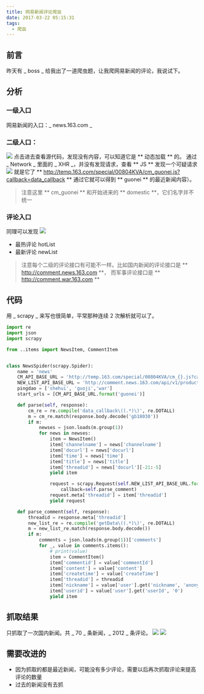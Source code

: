 ```yaml
---
title: 网易新闻评论爬虫
date: 2017-03-22 05:15:31
tags:
  - 爬虫
---
```


## 前言

昨天有 _ boss _ 给我出了一道爬虫题，让我爬网易新闻的评论，我说试下。

## 分析

### 一级入口

网易新闻的入口：_ news.163.com _

### 二级人口：

![](./assert/2017-03-22-1.png)
点击进去查看源代码，发现没有内容，可以知道它是 ** 动态加载 ** 的。
通过 _ Network _ 里面的 _ XHR _，并没有发现请求，查看 ** JS **
发现一个可疑请求  
![](./assert/2017-03-22-2.png)
就是它了 ** http://temp.163.com/special/00804KVA/cm_guonei.js?callback=data_callback **
通过它就可以得到 ** guonei ** 的最近新闻内容）。

> 注意这里 ** cm_guonei ** 和开始进来的 ** domestic **，它们名字并不统一

### 评论入口

同理可以发现
![](./assert/2017-03-22-3.png)

- 最热评论 hotList
- 最新评论 newList

> 注意每个二级的评论接口有可能不一样。比如国内新闻的评论接口是 ** http://comment.news.163.com **，
> 而军事评论接口是 ** http://comment.war.163.com **

## 代码

用 _ scrapy _ 来写也很简单，平常那种连续 2 次解析就可以了。

```python
import re
import json
import scrapy

from ..items import NewsItem, CommentItem


class NewsSpider(scrapy.Spider):
    name = 'news'
    CM_API_BASE_URL = 'http://temp.163.com/special/00804KVA/cm_{}.js?callback=data_callback'
    NEW_LIST_API_BASE_URL = 'http://comment.news.163.com/api/v1/products/a2869674571f77b5a0867c3d71db5856/threads/{}/comments/newList?offset=0&limit=30&showLevelThreshold=72&headLimit=1&tailLimit=2&callback=getData&ibc=newspc'
    pingdao = ['shehui', 'guoji','war']
    start_urls = [CM_API_BASE_URL.format('guonei')]

    def parse(self, response):
        cm_re = re.compile('data_callback\((.*)\)', re.DOTALL)
        m = cm_re.match(response.body.decode('gb18030'))
        if m:
            newses = json.loads(m.group(1))
            for news in newses:
                item = NewsItem()
                item['channelname'] = news['channelname']
                item['docurl'] = news['docurl']
                item['time'] = news['time']
                item['title'] = news['title']
                item['threadid'] = news['docurl'][-21:-5]
                yield item

                request = scrapy.Request(self.NEW_LIST_API_BASE_URL.format(item['threadid']),
                    callback=self.parse_comment)
                request.meta['threadid'] = item['threadid']
                yield request

    def parse_comment(self, response):
        threadid = response.meta['threadid']
        new_list_re = re.compile('getData\((.*)\)', re.DOTALL)
        m = new_list_re.match(response.body.decode())
        if m:
            comments = json.loads(m.group(1))['comments']
            for _, value in comments.items():
                # print(value)
                item = CommentItem()
                item['commentid'] = value['commentId']
                item['content'] = value['content']
                item['createtime'] = value['createTime']
                item['threadid'] = threadid
                item['nickname'] = value['user'].get('nickname', 'anonymous')
                item['userid'] = value['user'].get('userId', '0')
                yield item

```

## 抓取结果

只抓取了一次国内新闻。共 _ 70 _ 条新闻，_ 2012 _ 条评论。
![](./assert/2017-03-22-4.png)
![](./assert/2017-03-22-5.png)

## 需要改进的

- 因为抓取的都是最近新闻，可能没有多少评论，需要以后再次抓取评论来提高评论的数量
- 过去的新闻没有去抓
